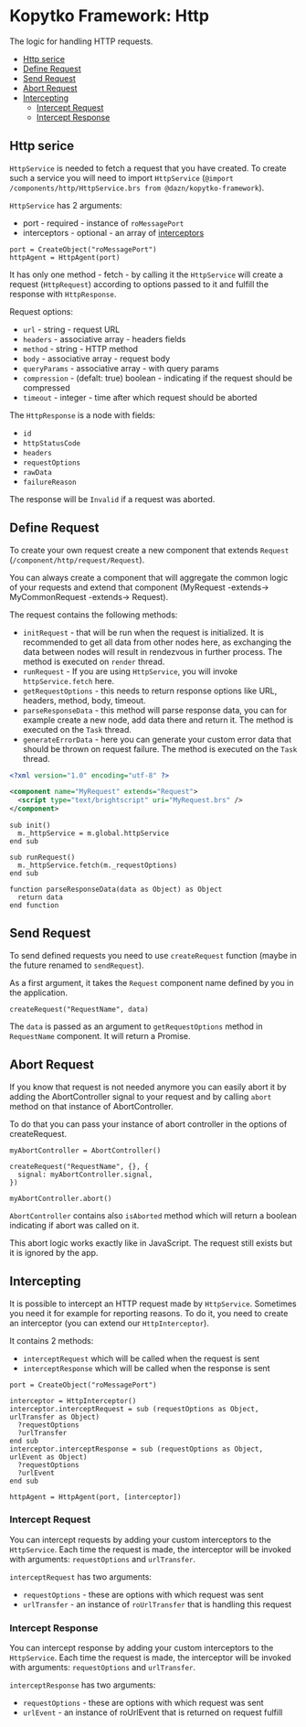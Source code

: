 # Kopytko Framework: Http

The logic for handling HTTP requests.

- [Http serice](#http-serice)
- [Define Request](#define-request)
- [Send Request](#send-request)
- [Abort Request](#abort-request)
- [Intercepting](#intercepting)
  - [Intercept Request](#intercept-request)
  - [Intercept Response](#intercept-response)

## Http serice

`HttpService` is needed to fetch a request that you have created.
To create such a service you will need to import `HttpService` (`@import /components/http/HttpService.brs from @dazn/kopytko-framework`).

`HttpService` has 2 arguments:
- port - required - instance of `roMessagePort`
- interceptors - optional - an array of [interceptors](#intercepting)

```brightscript
port = CreateObject("roMessagePort")
httpAgent = HttpAgent(port)
```

It has only one method - fetch - by calling it the `HttpService` will create a request (`HttpRequest`) according to options passed to it and fulfill the response with `HttpResponse`.

Request options:
- `url` - string - request URL
- `headers` - associative array - headers fields
- `method` - string - HTTP method
- `body` - associative array - request body
- `queryParams` - associative array - with  query params
- `compression` - (defalt: true) boolean - indicating if the request should be compressed
- `timeout` - integer - time after which request should be aborted

The `HttpResponse` is a node with fields:
- `id`
- `httpStatusCode`
- `headers`
- `requestOptions`
- `rawData`
- `failureReason`

The response will be `Invalid` if a request was aborted.

## Define Request

To create your own request create a new component that extends `Request` (`/component/http/request/Request`).

You can always create a component that will aggregate the common logic of your requests and extend that component (MyRequest -extends-> MyCommonRequest -extends-> Request).

The request contains the following methods:
- `initRequest` - that will be run when the request is initialized. It is recommended to get all data from other nodes here, as exchanging the data between nodes will result in rendezvous in further process. The method is executed on `render` thread.
- `runRequest` - If you are using `HttpService`, you will invoke `httpService.fetch` here.
- `getRequestOptions` - this needs to return response options like URL, headers, method, body, timeout.
- `parseResponseData` - this method will parse response data, you can for example create a new node, add data there and return it. The method is executed on the `Task` thread.
- `generateErrorData` - here you can generate your custom error data that should be thrown on request failure. The method is executed on the `Task` thread.

```xml
<?xml version="1.0" encoding="utf-8" ?>

<component name="MyRequest" extends="Request">
  <script type="text/brightscript" uri="MyRequest.brs" />
</component>
```

```brightscript
sub init()
  m._httpService = m.global.httpService
end sub

sub runRequest()
  m._httpService.fetch(m._requestOptions)
end sub

function parseResponseData(data as Object) as Object
  return data
end function
```

## Send Request

To send defined requests you need to use `createRequest` function (maybe in the future renamed to `sendRequest`).

As a first argument, it takes the `Request` component name defined by you in the application.

```
createRequest("RequestName", data)
```

The `data` is passed as an argument to `getRequestOptions` method in `RequestName` component.
It will return a Promise.

## Abort Request

If you know that request is not needed anymore you can easily abort it by adding the AbortController signal to your request and by calling `abort` method on that instance of AbortController.

To do that you can pass your instance of abort controller in the options of createRequest.

```
myAbortController = AbortController()

createRequest("RequestName", {}, {
  signal: myAbortController.signal,
})

myAbortController.abort()
```

`AbortController` contains also `isAborted` method which will return a boolean indicating if abort was called on it.

This abort logic works exactly like in JavaScript. The request still exists but it is ignored by the app.

## Intercepting

It is possible to intercept an HTTP request made by `HttpService`.
Sometimes you need it for example for reporting reasons.
To do it, you need to create an interceptor (you can extend our `HttpInterceptor`).

It contains 2 methods:
- `interceptRequest` which will be called when the request is sent
- `interceptResponse` which will be called when the response is sent

```brightscript
port = CreateObject("roMessagePort")

interceptor = HttpInterceptor()
interceptor.interceptRequest = sub (requestOptions as Object, urlTransfer as Object)
  ?requestOptions
  ?urlTransfer
end sub
interceptor.interceptResponse = sub (requestOptions as Object, urlEvent as Object)
  ?requestOptions
  ?urlEvent
end sub

httpAgent = HttpAgent(port, [interceptor])
```

### Intercept Request

You can intercept requests by adding your custom interceptors to the `HttpService`. Each time the request is made, the interceptor will be invoked with arguments: `requestOptions` and `urlTransfer`.

`interceptRequest` has two arguments:
- `requestOptions` - these are options with which request was sent
- `urlTransfer` - an instance of `roUrlTransfer` that is handling this request

### Intercept Response

You can intercept response by adding your custom interceptors to the `HttpService`. Each time the request is made, the interceptor will be invoked with arguments: `requestOptions` and `urlTransfer`.

`interceptResponse` has two arguments:
- `requestOptions` - these are options with which request was sent
- `urlEvent` - an instance of roUrlEvent that is returned on request fulfill
